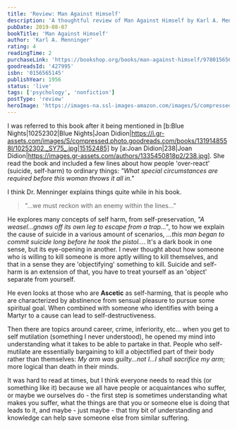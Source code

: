 ```yaml
---
title: 'Review: Man Against Himself'
description: 'A thoughtful review of Man Against Himself by Karl A. Menninger'
pubDate: 2019-08-07
bookTitle: 'Man Against Himself'
author: 'Karl A. Menninger'
rating: 4
readingTime: 2
purchaseLink: 'https://bookshop.org/books/man-against-himself/9780156565141'
goodreadsId: '427995'
isbn: '0156565145'
publishYear: 1956
status: 'live'
tags: ['psychology', 'nonfiction']
postType: 'review'
heroImage: 'https://images-na.ssl-images-amazon.com/images/S/compressed.photo.goodreads.com/books/1348302912i/427995.jpg'
---
```


I was referred to this book after it being mentioned in [b:Blue Nights|10252302|Blue Nights|Joan Didion|https://i.gr-assets.com/images/S/compressed.photo.goodreads.com/books/1319148558l/10252302._SY75_.jpg|15152485] by [a:Joan Didion|238|Joan Didion|https://images.gr-assets.com/authors/1335450818p2/238.jpg]. She read the book and included a few lines about how people 'over-react' (suicide, self-harm) to ordinary things: *"What special circumstances are required before this woman throws it all in."*

I think Dr. Menninger explains things quite while in his book. 
> "...we must reckon with an enemy within the lines..."

He explores many concepts of self harm, from self-preservation, *"A weasel...gnaws off its own leg to escape from a trap..."*, to how we explain the cause of suicide in a various amount of scenarios, *...this man began to commit suicide long before he took the pistol...*. It's a dark book in one sense, but its eye-opening in another. I never thought about how someone who is willing to kill someone is more aptly willing to kill themselves, and that in a sense they are 'objectifying' something to kill. Suicide and self-harm is an extension of that, you have to treat yourself as an 'object' separate from yourself.

He even looks at those who are **Ascetic** as self-harming, that is people who are characterized by abstinence from sensual pleasure to pursue some spiritual goal. When combined with someone who identifies with being a Martyr to a cause can lead to self-destructiveness.

Then there are topics around career, crime, inferiority, etc... when you get to self mutilation (something I never understood), he opened my mind into understanding what it takes to be able to partake in that. People who self-mutilate are essentially bargaining to kill a objectified part of their body rather than themselves: *My arm was guilty...not I...I shall sacrifice my arm*; more logical than death in their minds.

It was hard to read at times, but I think everyone needs to read this (or something like it) because we all have people or acquaintances who suffer, or maybe we ourselves do - the first step is sometimes understanding what makes you suffer, what the things are that you or someone else is doing that leads to it, and maybe - just maybe - that tiny bit of understanding and knowledge can help save someone else from similar suffering.